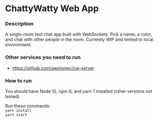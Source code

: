 # ChattyWatty Web App

### Description
A single-room text chat app built with WebSockets. Pick a name, a color, and chat with other people in the room. Currently WIP and limited to local environment.

### Other services you need to run
- https://github.com/awolyniec/cw-server

### How to run

You should have Node 12, npm 6, and yarn 1 installed (other versions not tested).

Run these commands:  
```yarn install```  
```yarn start```